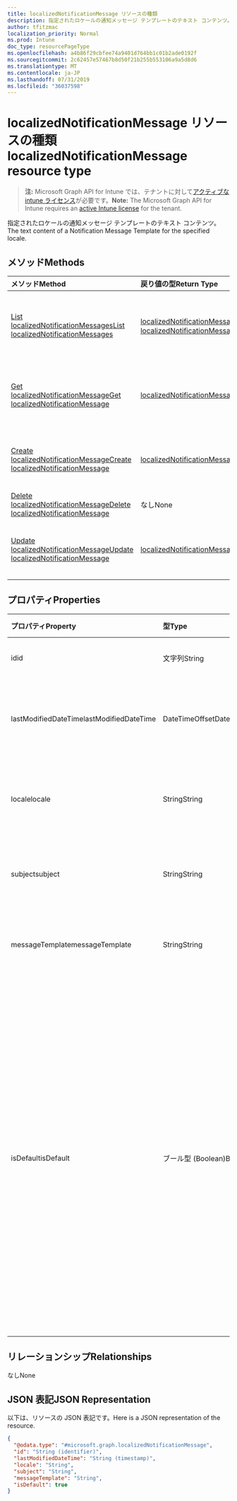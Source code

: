 ```yaml
---
title: localizedNotificationMessage リソースの種類
description: 指定されたロケールの通知メッセージ テンプレートのテキスト コンテンツ。
author: tfitzmac
localization_priority: Normal
ms.prod: Intune
doc_type: resourcePageType
ms.openlocfilehash: a4b86f29cbfee74a9401d764bb1c01b2ade0192f
ms.sourcegitcommit: 2c62457e57467b8d50f21b255b553106a9a5d8d6
ms.translationtype: MT
ms.contentlocale: ja-JP
ms.lasthandoff: 07/31/2019
ms.locfileid: "36037598"
---
```

# <a name="localizednotificationmessage-resource-type"></a><span data-ttu-id="5166d-103">localizedNotificationMessage リソースの種類</span><span class="sxs-lookup"><span data-stu-id="5166d-103">localizedNotificationMessage resource type</span></span>

> <span data-ttu-id="5166d-104">**注:** Microsoft Graph API for Intune では、テナントに対して[アクティブな intune ライセンス](https://go.microsoft.com/fwlink/?linkid=839381)が必要です。</span><span class="sxs-lookup"><span data-stu-id="5166d-104">**Note:** The Microsoft Graph API for Intune requires an [active Intune license](https://go.microsoft.com/fwlink/?linkid=839381) for the tenant.</span></span>

<span data-ttu-id="5166d-105">指定されたロケールの通知メッセージ テンプレートのテキスト コンテンツ。</span><span class="sxs-lookup"><span data-stu-id="5166d-105">The text content of a Notification Message Template for the specified locale.</span></span>

## <a name="methods"></a><span data-ttu-id="5166d-106">メソッド</span><span class="sxs-lookup"><span data-stu-id="5166d-106">Methods</span></span>
|<span data-ttu-id="5166d-107">メソッド</span><span class="sxs-lookup"><span data-stu-id="5166d-107">Method</span></span>|<span data-ttu-id="5166d-108">戻り値の型</span><span class="sxs-lookup"><span data-stu-id="5166d-108">Return Type</span></span>|<span data-ttu-id="5166d-109">説明</span><span class="sxs-lookup"><span data-stu-id="5166d-109">Description</span></span>|
|:---|:---|:---|
|[<span data-ttu-id="5166d-110">List localizedNotificationMessages</span><span class="sxs-lookup"><span data-stu-id="5166d-110">List localizedNotificationMessages</span></span>](../api/intune-notification-localizednotificationmessage-list.md)|<span data-ttu-id="5166d-111">[localizedNotificationMessage](../resources/intune-notification-localizednotificationmessage.md) コレクション</span><span class="sxs-lookup"><span data-stu-id="5166d-111">[localizedNotificationMessage](../resources/intune-notification-localizednotificationmessage.md) collection</span></span>|<span data-ttu-id="5166d-112">[localizedNotificationMessage](../resources/intune-notification-localizednotificationmessage.md) オブジェクトのプロパティとリレーションシップをリストします。</span><span class="sxs-lookup"><span data-stu-id="5166d-112">List properties and relationships of the [localizedNotificationMessage](../resources/intune-notification-localizednotificationmessage.md) objects.</span></span>|
|[<span data-ttu-id="5166d-113">Get localizedNotificationMessage</span><span class="sxs-lookup"><span data-stu-id="5166d-113">Get localizedNotificationMessage</span></span>](../api/intune-notification-localizednotificationmessage-get.md)|[<span data-ttu-id="5166d-114">localizedNotificationMessage</span><span class="sxs-lookup"><span data-stu-id="5166d-114">localizedNotificationMessage</span></span>](../resources/intune-notification-localizednotificationmessage.md)|<span data-ttu-id="5166d-115">[localizedNotificationMessage](../resources/intune-notification-localizednotificationmessage.md) オブジェクトのプロパティとリレーションシップを読み取ります。</span><span class="sxs-lookup"><span data-stu-id="5166d-115">Read properties and relationships of the [localizedNotificationMessage](../resources/intune-notification-localizednotificationmessage.md) object.</span></span>|
|[<span data-ttu-id="5166d-116">Create localizedNotificationMessage</span><span class="sxs-lookup"><span data-stu-id="5166d-116">Create localizedNotificationMessage</span></span>](../api/intune-notification-localizednotificationmessage-create.md)|[<span data-ttu-id="5166d-117">localizedNotificationMessage</span><span class="sxs-lookup"><span data-stu-id="5166d-117">localizedNotificationMessage</span></span>](../resources/intune-notification-localizednotificationmessage.md)|<span data-ttu-id="5166d-118">新しい [localizedNotificationMessage](../resources/intune-notification-localizednotificationmessage.md) オブジェクトを作成します。</span><span class="sxs-lookup"><span data-stu-id="5166d-118">Create a new [localizedNotificationMessage](../resources/intune-notification-localizednotificationmessage.md) object.</span></span>|
|[<span data-ttu-id="5166d-119">Delete localizedNotificationMessage</span><span class="sxs-lookup"><span data-stu-id="5166d-119">Delete localizedNotificationMessage</span></span>](../api/intune-notification-localizednotificationmessage-delete.md)|<span data-ttu-id="5166d-120">なし</span><span class="sxs-lookup"><span data-stu-id="5166d-120">None</span></span>|<span data-ttu-id="5166d-121">[localizedNotificationMessage](../resources/intune-notification-localizednotificationmessage.md) を削除します。</span><span class="sxs-lookup"><span data-stu-id="5166d-121">Deletes a [localizedNotificationMessage](../resources/intune-notification-localizednotificationmessage.md).</span></span>|
|[<span data-ttu-id="5166d-122">Update localizedNotificationMessage</span><span class="sxs-lookup"><span data-stu-id="5166d-122">Update localizedNotificationMessage</span></span>](../api/intune-notification-localizednotificationmessage-update.md)|[<span data-ttu-id="5166d-123">localizedNotificationMessage</span><span class="sxs-lookup"><span data-stu-id="5166d-123">localizedNotificationMessage</span></span>](../resources/intune-notification-localizednotificationmessage.md)|<span data-ttu-id="5166d-124">[localizedNotificationMessage](../resources/intune-notification-localizednotificationmessage.md) オブジェクトのプロパティを更新します。</span><span class="sxs-lookup"><span data-stu-id="5166d-124">Update the properties of a [localizedNotificationMessage](../resources/intune-notification-localizednotificationmessage.md) object.</span></span>|

## <a name="properties"></a><span data-ttu-id="5166d-125">プロパティ</span><span class="sxs-lookup"><span data-stu-id="5166d-125">Properties</span></span>
|<span data-ttu-id="5166d-126">プロパティ</span><span class="sxs-lookup"><span data-stu-id="5166d-126">Property</span></span>|<span data-ttu-id="5166d-127">型</span><span class="sxs-lookup"><span data-stu-id="5166d-127">Type</span></span>|<span data-ttu-id="5166d-128">説明</span><span class="sxs-lookup"><span data-stu-id="5166d-128">Description</span></span>|
|:---|:---|:---|
|<span data-ttu-id="5166d-129">id</span><span class="sxs-lookup"><span data-stu-id="5166d-129">id</span></span>|<span data-ttu-id="5166d-130">文字列</span><span class="sxs-lookup"><span data-stu-id="5166d-130">String</span></span>|<span data-ttu-id="5166d-131">エンティティのキー。</span><span class="sxs-lookup"><span data-stu-id="5166d-131">Key of the entity.</span></span>|
|<span data-ttu-id="5166d-132">lastModifiedDateTime</span><span class="sxs-lookup"><span data-stu-id="5166d-132">lastModifiedDateTime</span></span>|<span data-ttu-id="5166d-133">DateTimeOffset</span><span class="sxs-lookup"><span data-stu-id="5166d-133">DateTimeOffset</span></span>|<span data-ttu-id="5166d-134">オブジェクトの最終更新の DateTime。</span><span class="sxs-lookup"><span data-stu-id="5166d-134">DateTime the object was last modified.</span></span>|
|<span data-ttu-id="5166d-135">locale</span><span class="sxs-lookup"><span data-stu-id="5166d-135">locale</span></span>|<span data-ttu-id="5166d-136">String</span><span class="sxs-lookup"><span data-stu-id="5166d-136">String</span></span>|<span data-ttu-id="5166d-137">対象メッセージの送信先ロケール。</span><span class="sxs-lookup"><span data-stu-id="5166d-137">The Locale for which this message is destined.</span></span>|
|<span data-ttu-id="5166d-138">subject</span><span class="sxs-lookup"><span data-stu-id="5166d-138">subject</span></span>|<span data-ttu-id="5166d-139">String</span><span class="sxs-lookup"><span data-stu-id="5166d-139">String</span></span>|<span data-ttu-id="5166d-140">メッセージ テンプレートの件名。</span><span class="sxs-lookup"><span data-stu-id="5166d-140">The Message Template Subject.</span></span>|
|<span data-ttu-id="5166d-141">messageTemplate</span><span class="sxs-lookup"><span data-stu-id="5166d-141">messageTemplate</span></span>|<span data-ttu-id="5166d-142">String</span><span class="sxs-lookup"><span data-stu-id="5166d-142">String</span></span>|<span data-ttu-id="5166d-143">メッセージ テンプレートのコンテンツ。</span><span class="sxs-lookup"><span data-stu-id="5166d-143">The Message Template content.</span></span>|
|<span data-ttu-id="5166d-144">isDefault</span><span class="sxs-lookup"><span data-stu-id="5166d-144">isDefault</span></span>|<span data-ttu-id="5166d-145">ブール型 (Boolean)</span><span class="sxs-lookup"><span data-stu-id="5166d-145">Boolean</span></span>|<span data-ttu-id="5166d-146">言語フォールバック用の既定ロケールかどうかを示すフラグ。</span><span class="sxs-lookup"><span data-stu-id="5166d-146">Flag to indicate whether or not this is the default locale for language fallback.</span></span> <span data-ttu-id="5166d-147">このフラグは設定のみ可能です。</span><span class="sxs-lookup"><span data-stu-id="5166d-147">This flag can only be set.</span></span> <span data-ttu-id="5166d-148">設定解除するには、このプロパティを別のローカライズされた通知メッセージで有効にします。</span><span class="sxs-lookup"><span data-stu-id="5166d-148">To unset, set this property to true on another Localized Notification Message.</span></span>|

## <a name="relationships"></a><span data-ttu-id="5166d-149">リレーションシップ</span><span class="sxs-lookup"><span data-stu-id="5166d-149">Relationships</span></span>
<span data-ttu-id="5166d-150">なし</span><span class="sxs-lookup"><span data-stu-id="5166d-150">None</span></span>

## <a name="json-representation"></a><span data-ttu-id="5166d-151">JSON 表記</span><span class="sxs-lookup"><span data-stu-id="5166d-151">JSON Representation</span></span>
<span data-ttu-id="5166d-152">以下は、リソースの JSON 表記です。</span><span class="sxs-lookup"><span data-stu-id="5166d-152">Here is a JSON representation of the resource.</span></span>
<!-- {
  "blockType": "resource",
  "keyProperty": "id",
  "@odata.type": "microsoft.graph.localizedNotificationMessage"
}
-->
``` json
{
  "@odata.type": "#microsoft.graph.localizedNotificationMessage",
  "id": "String (identifier)",
  "lastModifiedDateTime": "String (timestamp)",
  "locale": "String",
  "subject": "String",
  "messageTemplate": "String",
  "isDefault": true
}
```



